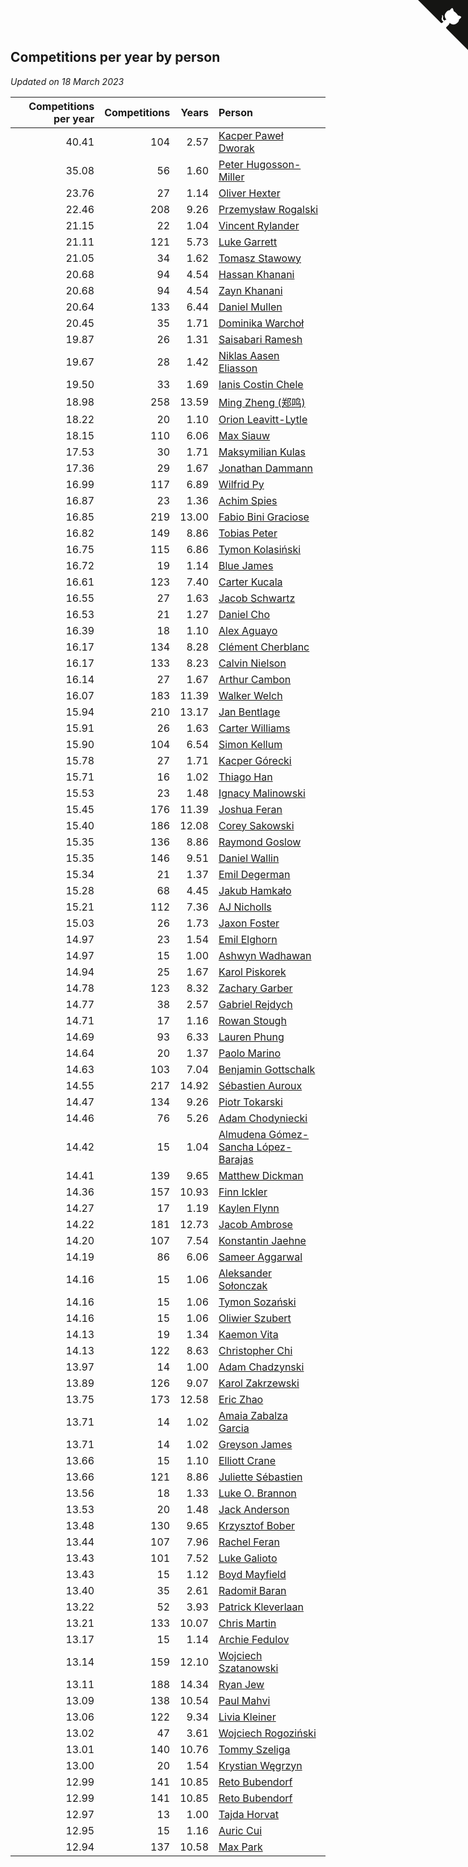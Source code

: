 ## Competitions per year by person

*Updated on 18 March 2023*

| Competitions per year | Competitions | Years | Person |
| ---: | ---: | ---: | :--- |
| 40.41 | 104 | 2.57 | [Kacper Paweł Dworak](https://www.worldcubeassociation.org/persons/2020DWOR01) |
| 35.08 | 56 | 1.60 | [Peter Hugosson-Miller](https://www.worldcubeassociation.org/persons/2021HUGO01) |
| 23.76 | 27 | 1.14 | [Oliver Hexter](https://www.worldcubeassociation.org/persons/2022HEXT01) |
| 22.46 | 208 | 9.26 | [Przemysław Rogalski](https://www.worldcubeassociation.org/persons/2013ROGA02) |
| 21.15 | 22 | 1.04 | [Vincent Rylander](https://www.worldcubeassociation.org/persons/2022RYLA01) |
| 21.11 | 121 | 5.73 | [Luke Garrett](https://www.worldcubeassociation.org/persons/2017GARR05) |
| 21.05 | 34 | 1.62 | [Tomasz Stawowy](https://www.worldcubeassociation.org/persons/2021STAW01) |
| 20.68 | 94 | 4.54 | [Hassan Khanani](https://www.worldcubeassociation.org/persons/2018KHAN26) |
| 20.68 | 94 | 4.54 | [Zayn Khanani](https://www.worldcubeassociation.org/persons/2018KHAN28) |
| 20.64 | 133 | 6.44 | [Daniel Mullen](https://www.worldcubeassociation.org/persons/2016MULL04) |
| 20.45 | 35 | 1.71 | [Dominika Warchoł](https://www.worldcubeassociation.org/persons/2021WARC01) |
| 19.87 | 26 | 1.31 | [Saisabari Ramesh](https://www.worldcubeassociation.org/persons/2021RAME01) |
| 19.67 | 28 | 1.42 | [Niklas Aasen Eliasson](https://www.worldcubeassociation.org/persons/2021ELIA01) |
| 19.50 | 33 | 1.69 | [Ianis Costin Chele](https://www.worldcubeassociation.org/persons/2021CHEL01) |
| 18.98 | 258 | 13.59 | [Ming Zheng (郑鸣)](https://www.worldcubeassociation.org/persons/2009ZHEN11) |
| 18.22 | 20 | 1.10 | [Orion Leavitt-Lytle](https://www.worldcubeassociation.org/persons/2022LEAV01) |
| 18.15 | 110 | 6.06 | [Max Siauw](https://www.worldcubeassociation.org/persons/2017SIAU02) |
| 17.53 | 30 | 1.71 | [Maksymilian Kulas](https://www.worldcubeassociation.org/persons/2021KULA02) |
| 17.36 | 29 | 1.67 | [Jonathan Dammann](https://www.worldcubeassociation.org/persons/2021DAMM01) |
| 16.99 | 117 | 6.89 | [Wilfrid Py](https://www.worldcubeassociation.org/persons/2016PYWI01) |
| 16.87 | 23 | 1.36 | [Achim Spies](https://www.worldcubeassociation.org/persons/2021SPIE01) |
| 16.85 | 219 | 13.00 | [Fabio Bini Graciose](https://www.worldcubeassociation.org/persons/2010GRAC02) |
| 16.82 | 149 | 8.86 | [Tobias Peter](https://www.worldcubeassociation.org/persons/2014PETE03) |
| 16.75 | 115 | 6.86 | [Tymon Kolasiński](https://www.worldcubeassociation.org/persons/2016KOLA02) |
| 16.72 | 19 | 1.14 | [Blue James](https://www.worldcubeassociation.org/persons/2022JAME01) |
| 16.61 | 123 | 7.40 | [Carter Kucala](https://www.worldcubeassociation.org/persons/2015KUCA01) |
| 16.55 | 27 | 1.63 | [Jacob Schwartz](https://www.worldcubeassociation.org/persons/2021SCHW01) |
| 16.53 | 21 | 1.27 | [Daniel Cho](https://www.worldcubeassociation.org/persons/2021CHOD01) |
| 16.39 | 18 | 1.10 | [Alex Aguayo](https://www.worldcubeassociation.org/persons/2022AGUA01) |
| 16.17 | 134 | 8.28 | [Clément Cherblanc](https://www.worldcubeassociation.org/persons/2014CHER05) |
| 16.17 | 133 | 8.23 | [Calvin Nielson](https://www.worldcubeassociation.org/persons/2014NIEL03) |
| 16.14 | 27 | 1.67 | [Arthur Cambon](https://www.worldcubeassociation.org/persons/2021CAMB01) |
| 16.07 | 183 | 11.39 | [Walker Welch](https://www.worldcubeassociation.org/persons/2011WELC01) |
| 15.94 | 210 | 13.17 | [Jan Bentlage](https://www.worldcubeassociation.org/persons/2010BENT01) |
| 15.91 | 26 | 1.63 | [Carter Williams](https://www.worldcubeassociation.org/persons/2021WILL06) |
| 15.90 | 104 | 6.54 | [Simon Kellum](https://www.worldcubeassociation.org/persons/2016KELL12) |
| 15.78 | 27 | 1.71 | [Kacper Górecki](https://www.worldcubeassociation.org/persons/2021GORE01) |
| 15.71 | 16 | 1.02 | [Thiago Han](https://www.worldcubeassociation.org/persons/2022HANT01) |
| 15.53 | 23 | 1.48 | [Ignacy Malinowski](https://www.worldcubeassociation.org/persons/2021MALI02) |
| 15.45 | 176 | 11.39 | [Joshua Feran](https://www.worldcubeassociation.org/persons/2011FERA01) |
| 15.40 | 186 | 12.08 | [Corey Sakowski](https://www.worldcubeassociation.org/persons/2011SAKO01) |
| 15.35 | 136 | 8.86 | [Raymond Goslow](https://www.worldcubeassociation.org/persons/2014GOSL01) |
| 15.35 | 146 | 9.51 | [Daniel Wallin](https://www.worldcubeassociation.org/persons/2013WALL03) |
| 15.34 | 21 | 1.37 | [Emil Degerman](https://www.worldcubeassociation.org/persons/2021DEGE01) |
| 15.28 | 68 | 4.45 | [Jakub Hamkało](https://www.worldcubeassociation.org/persons/2018HAMK01) |
| 15.21 | 112 | 7.36 | [AJ Nicholls](https://www.worldcubeassociation.org/persons/2015NICH04) |
| 15.03 | 26 | 1.73 | [Jaxon Foster](https://www.worldcubeassociation.org/persons/2021FOST01) |
| 14.97 | 23 | 1.54 | [Emil Elghorn](https://www.worldcubeassociation.org/persons/2021ELGH01) |
| 14.97 | 15 | 1.00 | [Ashwyn Wadhawan](https://www.worldcubeassociation.org/persons/2022WADH02) |
| 14.94 | 25 | 1.67 | [Karol Piskorek](https://www.worldcubeassociation.org/persons/2021PISK01) |
| 14.78 | 123 | 8.32 | [Zachary Garber](https://www.worldcubeassociation.org/persons/2014GARB01) |
| 14.77 | 38 | 2.57 | [Gabriel Rejdych](https://www.worldcubeassociation.org/persons/2020REJD01) |
| 14.71 | 17 | 1.16 | [Rowan Stough](https://www.worldcubeassociation.org/persons/2022STOU01) |
| 14.69 | 93 | 6.33 | [Lauren Phung](https://www.worldcubeassociation.org/persons/2016PHUN02) |
| 14.64 | 20 | 1.37 | [Paolo Marino](https://www.worldcubeassociation.org/persons/2021MARI04) |
| 14.63 | 103 | 7.04 | [Benjamin Gottschalk](https://www.worldcubeassociation.org/persons/2016GOTT01) |
| 14.55 | 217 | 14.92 | [Sébastien Auroux](https://www.worldcubeassociation.org/persons/2008AURO01) |
| 14.47 | 134 | 9.26 | [Piotr Tokarski](https://www.worldcubeassociation.org/persons/2013TOKA01) |
| 14.46 | 76 | 5.26 | [Adam Chodyniecki](https://www.worldcubeassociation.org/persons/2017CHOD02) |
| 14.42 | 15 | 1.04 | [Almudena Gómez-Sancha López-Barajas](https://www.worldcubeassociation.org/persons/2022GOME03) |
| 14.41 | 139 | 9.65 | [Matthew Dickman](https://www.worldcubeassociation.org/persons/2013DICK01) |
| 14.36 | 157 | 10.93 | [Finn Ickler](https://www.worldcubeassociation.org/persons/2012ICKL01) |
| 14.27 | 17 | 1.19 | [Kaylen Flynn](https://www.worldcubeassociation.org/persons/2022FLYN01) |
| 14.22 | 181 | 12.73 | [Jacob Ambrose](https://www.worldcubeassociation.org/persons/2010AMBR01) |
| 14.20 | 107 | 7.54 | [Konstantin Jaehne](https://www.worldcubeassociation.org/persons/2015JAEH01) |
| 14.19 | 86 | 6.06 | [Sameer Aggarwal](https://www.worldcubeassociation.org/persons/2017AGGA01) |
| 14.16 | 15 | 1.06 | [Aleksander Sołonczak](https://www.worldcubeassociation.org/persons/2022SOLO01) |
| 14.16 | 15 | 1.06 | [Tymon Sozański](https://www.worldcubeassociation.org/persons/2022SOZA01) |
| 14.16 | 15 | 1.06 | [Oliwier Szubert](https://www.worldcubeassociation.org/persons/2022SZUB01) |
| 14.13 | 19 | 1.34 | [Kaemon Vita](https://www.worldcubeassociation.org/persons/2021VITA01) |
| 14.13 | 122 | 8.63 | [Christopher Chi](https://www.worldcubeassociation.org/persons/2014CHIC01) |
| 13.97 | 14 | 1.00 | [Adam Chadzynski](https://www.worldcubeassociation.org/persons/2022CHAD02) |
| 13.89 | 126 | 9.07 | [Karol Zakrzewski](https://www.worldcubeassociation.org/persons/2014ZAKR01) |
| 13.75 | 173 | 12.58 | [Eric Zhao](https://www.worldcubeassociation.org/persons/2010ZHAO19) |
| 13.71 | 14 | 1.02 | [Amaia Zabalza Garcia](https://www.worldcubeassociation.org/persons/2022GARC03) |
| 13.71 | 14 | 1.02 | [Greyson James](https://www.worldcubeassociation.org/persons/2022JAME02) |
| 13.66 | 15 | 1.10 | [Elliott Crane](https://www.worldcubeassociation.org/persons/2022CRAN01) |
| 13.66 | 121 | 8.86 | [Juliette Sébastien](https://www.worldcubeassociation.org/persons/2014SEBA01) |
| 13.56 | 18 | 1.33 | [Luke O. Brannon](https://www.worldcubeassociation.org/persons/2021BRAN02) |
| 13.53 | 20 | 1.48 | [Jack Anderson](https://www.worldcubeassociation.org/persons/2021ANDE05) |
| 13.48 | 130 | 9.65 | [Krzysztof Bober](https://www.worldcubeassociation.org/persons/2013BOBE01) |
| 13.44 | 107 | 7.96 | [Rachel Feran](https://www.worldcubeassociation.org/persons/2015FERA01) |
| 13.43 | 101 | 7.52 | [Luke Galioto](https://www.worldcubeassociation.org/persons/2015GALI02) |
| 13.43 | 15 | 1.12 | [Boyd Mayfield](https://www.worldcubeassociation.org/persons/2022MAYF01) |
| 13.40 | 35 | 2.61 | [Radomił Baran](https://www.worldcubeassociation.org/persons/2020BARA02) |
| 13.22 | 52 | 3.93 | [Patrick Kleverlaan](https://www.worldcubeassociation.org/persons/2019KLEV01) |
| 13.21 | 133 | 10.07 | [Chris Martin](https://www.worldcubeassociation.org/persons/2013MART03) |
| 13.17 | 15 | 1.14 | [Archie Fedulov](https://www.worldcubeassociation.org/persons/2022FEDU01) |
| 13.14 | 159 | 12.10 | [Wojciech Szatanowski](https://www.worldcubeassociation.org/persons/2011SZAT01) |
| 13.11 | 188 | 14.34 | [Ryan Jew](https://www.worldcubeassociation.org/persons/2008JEWR01) |
| 13.09 | 138 | 10.54 | [Paul Mahvi](https://www.worldcubeassociation.org/persons/2012MAHV01) |
| 13.06 | 122 | 9.34 | [Livia Kleiner](https://www.worldcubeassociation.org/persons/2013KLEI03) |
| 13.02 | 47 | 3.61 | [Wojciech Rogoziński](https://www.worldcubeassociation.org/persons/2019ROGO04) |
| 13.01 | 140 | 10.76 | [Tommy Szeliga](https://www.worldcubeassociation.org/persons/2012SZEL01) |
| 13.00 | 20 | 1.54 | [Krystian Węgrzyn](https://www.worldcubeassociation.org/persons/2021WEGR01) |
| 12.99 | 141 | 10.85 | [Reto Bubendorf](https://www.worldcubeassociation.org/persons/2012BUBE01) |
| 12.99 | 141 | 10.85 | [Reto Bubendorf](https://www.worldcubeassociation.org/persons/2012BUBE01) |
| 12.97 | 13 | 1.00 | [Tajda Horvat](https://www.worldcubeassociation.org/persons/2022HORV01) |
| 12.95 | 15 | 1.16 | [Auric Cui](https://www.worldcubeassociation.org/persons/2022CUIA01) |
| 12.94 | 137 | 10.58 | [Max Park](https://www.worldcubeassociation.org/persons/2012PARK03) |


<a href="https://github.com/jonatanklosko/wca_statistics" class="github-corner" aria-label="View source on Github"><svg width="80" height="80" viewBox="0 0 250 250" style="fill:#151513; color:#fff; position: absolute; top: 0; border: 0; right: 0;" aria-hidden="true"><path d="M0,0 L115,115 L130,115 L142,142 L250,250 L250,0 Z"></path><path d="M128.3,109.0 C113.8,99.7 119.0,89.6 119.0,89.6 C122.0,82.7 120.5,78.6 120.5,78.6 C119.2,72.0 123.4,76.3 123.4,76.3 C127.3,80.9 125.5,87.3 125.5,87.3 C122.9,97.6 130.6,101.9 134.4,103.2" fill="currentColor" style="transform-origin: 130px 106px;" class="octo-arm"></path><path d="M115.0,115.0 C114.9,115.1 118.7,116.5 119.8,115.4 L133.7,101.6 C136.9,99.2 139.9,98.4 142.2,98.6 C133.8,88.0 127.5,74.4 143.8,58.0 C148.5,53.4 154.0,51.2 159.7,51.0 C160.3,49.4 163.2,43.6 171.4,40.1 C171.4,40.1 176.1,42.5 178.8,56.2 C183.1,58.6 187.2,61.8 190.9,65.4 C194.5,69.0 197.7,73.2 200.1,77.6 C213.8,80.2 216.3,84.9 216.3,84.9 C212.7,93.1 206.9,96.0 205.4,96.6 C205.1,102.4 203.0,107.8 198.3,112.5 C181.9,128.9 168.3,122.5 157.7,114.1 C157.9,116.9 156.7,120.9 152.7,124.9 L141.0,136.5 C139.8,137.7 141.6,141.9 141.8,141.8 Z" fill="currentColor" class="octo-body"></path></svg></a><style>.github-corner:hover .octo-arm{animation:octocat-wave 560ms ease-in-out}@keyframes octocat-wave{0%,100%{transform:rotate(0)}20%,60%{transform:rotate(-25deg)}40%,80%{transform:rotate(10deg)}}@media (max-width:500px){.github-corner:hover .octo-arm{animation:none}.github-corner .octo-arm{animation:octocat-wave 560ms ease-in-out}}</style>
